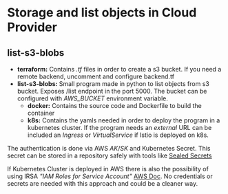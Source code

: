 
# Storage and list objects in Cloud Provider
## list-s3-blobs
+ **terraform:**   Contains *.tf* files in order to create a s3 bucket. If you need a remote backend, uncomment and configure backend.tf
+ **list-s3-blobs:** Small program made in python to list objects from s3 bucket. Exposes /list endpoint in the port 5000. The bucket can be configured with *AWS_BUCKET* environment variable.
    + **docker:** Contains the source code and Dockerfile to build the container
    + **k8s:** Contains the yamls needed in order to deploy the program in a kubernetes cluster. If the program needs an *external* URL can be included an *Ingress* or *VirtualService* if Istio is deployed on k8s.

The authentication is done via AWS *AK*/*SK* and Kubernetes Secret. This secret can be stored in a repository safely with tools like [Sealed Secrets](https://github.com/bitnami-labs/sealed-secrets)

If Kubernetes Cluster is deployed in AWS there is also the possibility of using IRSA
*"IAM Roles for Service Account"* [AWS Doc](https://docs.aws.amazon.com/eks/latest/userguide/iam-roles-for-service-accounts.html). No credentials or secrets are needed with this approach and could be a cleaner way.

